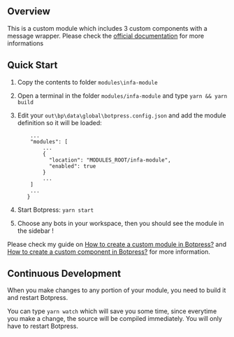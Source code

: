 ## Overview
This is a custom module which includes 3 custom components with a message wrapper.
Please check the [official documentation](https://botpress.io/docs/developers/create-module/) for more informations

## Quick Start

1. Copy the contents to folder `modules\infa-module`
2. Open a terminal in the folder `modules/infa-module` and type `yarn && yarn build`
3. Edit your `out\bp\data\global\botpress.config.json` and add the module definition so it will be loaded:
	```{
		...
		"modules": [
			...
			{
			  "location": "MODULES_ROOT/infa-module",
			  "enabled": true
			}
			...
		]
		...
	   }
	```

4. Start Botpress: `yarn start`
5. Choose any bots in your workspace, then you should see the module in the sidebar !

Please check my guide on [How to create a custom module in Botpress?](https://abhisheksimon.wordpress.com/2019/08/02/botpress-how-to-create-a-custom-module/) and [How to create a custom component in Botpress?](https://abhisheksimon.wordpress.com/2019/08/06/how-to-create-a-custom-component-in-botpress/) for more information.

## Continuous Development

When you make changes to any portion of your module, you need to build it and restart Botpress.

You can type `yarn watch` which will save you some time, since everytime you make a change, the source will be compiled immediately. You will only have to restart Botpress.
